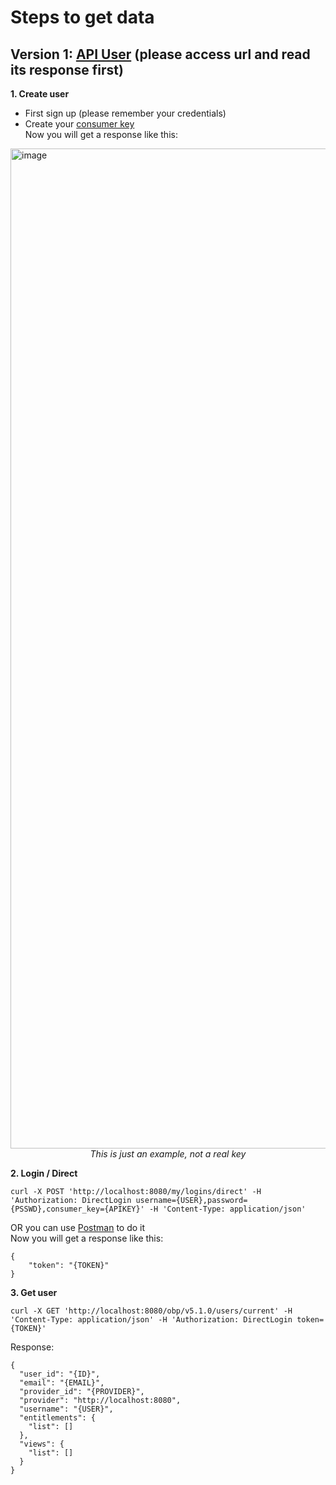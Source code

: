 # Steps to get data
## Version 1: [API User](https://api.postman.com/collections/17938966-ea2d8b48-8eee-402c-8cc6-97757761af8f?access_key=PMAT-01K5N7GP3C3ASG5FB3KC3BTBAA)  (please access url and read its response first)

**1. Create user**
- First sign up (please remember your credentials) 
- Create your [consumer key](http://localhost:8080/consumer-registration)  
Now you will get a response like this:
<img width="2560" height="1600" alt="image" src="https://github.com/user-attachments/assets/50bf2b67-b4da-4b5e-9c0f-a0a283db2e66" />
<div align="center"><i>This is just an example, not a real key</i></div>

**2. Login / Direct**
```
curl -X POST 'http://localhost:8080/my/logins/direct' -H 'Authorization: DirectLogin username={USER},password={PSSWD},consumer_key={APIKEY}' -H 'Content-Type: application/json'
```
OR you can use [Postman](https://www.getpostman.com/) to do it  
Now you will get a response like this:
```
{
    "token": "{TOKEN}"
}
```
**3. Get user**
```
curl -X GET 'http://localhost:8080/obp/v5.1.0/users/current' -H 'Content-Type: application/json' -H 'Authorization: DirectLogin token={TOKEN}'
```
Response:
```
{
  "user_id": "{ID}",
  "email": "{EMAIL}",
  "provider_id": "{PROVIDER}",
  "provider": "http://localhost:8080",
  "username": "{USER}",
  "entitlements": {
    "list": []
  },
  "views": {
    "list": []
  }
}
```
